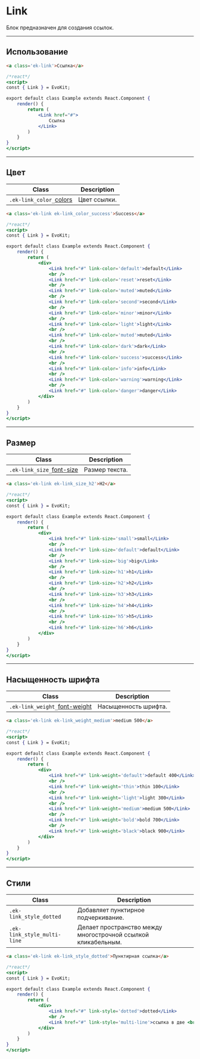 [colors]: base/colors.md
[text]: base/text.md

# Link

Блок предназначен для создания ссылок.

---

## Использование

``` html
<a class='ek-link'>Cсылка</a>
```

```jsx
/*react*/
<script>
const { Link } = EvoKit;

export default class Example extends React.Component {
    render() {
        return (
            <Link href="#">
                Ссылка
            </Link>
        )
    }
}
</script>
```

---

## Цвет

|         Class         |         Description         |
|-----------------------|-----------------------------|
|  `.ek-link_color_`[colors]  | Цвет ссылки.  |

``` html
<a class='ek-link ek-link_color_success'>Success</a>
```

```jsx
/*react*/
<script>
const { Link } = EvoKit;

export default class Example extends React.Component {
    render() {
        return (
            <div>
                <Link href="#" link-color='default'>default</Link>
                <br />
                <Link href="#" link-color='reset'>reset</Link>
                <br />
                <Link href="#" link-color='muted'>muted</Link>
                <br />
                <Link href="#" link-color='second'>second</Link>
                <br />
                <Link href="#" link-color='minor'>minor</Link>
                <br />
                <Link href="#" link-color='light'>light</Link>
                <br />
                <Link href="#" link-color='muted'>muted</Link>
                <br />
                <Link href="#" link-color='dark'>dark</Link>
                <br />
                <Link href="#" link-color='success'>success</Link>
                <br />
                <Link href="#" link-color='info'>info</Link>
                <br />
                <Link href="#" link-color='warning'>warning</Link>
                <br />
                <Link href="#" link-color='danger'>danger</Link>
            </div>
        )
    }
}
</script>
```

---

## Размер

|         Class         |         Description         |
|-----------------------|-----------------------------|
|  `.ek-link_size_`[font-size][text]  | Размер текста.  |

``` html
<a class='ek-link ek-link_size_h2'>H2</a>
```

```jsx
/*react*/
<script>
const { Link } = EvoKit;

export default class Example extends React.Component {
    render() {
        return (
            <div>
                <Link href="#" link-size='small'>small</Link>
                <br />
                <Link href="#" link-size='default'>default</Link>
                <br />
                <Link href="#" link-size='big'>big</Link>
                <br />
                <Link href="#" link-size='h1'>h1</Link>
                <br />
                <Link href="#" link-size='h2'>h2</Link>
                <br />
                <Link href="#" link-size='h3'>h3</Link>
                <br />
                <Link href="#" link-size='h4'>h4</Link>
                <br />
                <Link href="#" link-size='h5'>h5</Link>
                <br />
                <Link href="#" link-size='h6'>h6</Link>
            </div>
        )
    }
}
</script>
```

---

## Насыщенность шрифта

|        Class       |    Description   |
|--------------------|------------------|
|  `.ek-link_weight_`[font-weight][text]  | Насыщенность шрифта.  |


``` html
<a class='ek-link ek-link_weight_medium'>medium 500</a>
```

```jsx
/*react*/
<script>
const { Link } = EvoKit;

export default class Example extends React.Component {
    render() {
        return (
            <div>
                <Link href="#" link-weight='default'>default 400</Link>
                <br />
                <Link href="#" link-weight='thin'>thin 100</Link>
                <br />
                <Link href="#" link-weight='light'>light 300</Link>
                <br />
                <Link href="#" link-weight='medium'>medium 500</Link>
                <br />
                <Link href="#" link-weight='bold'>bold 700</Link>
                <br />
                <Link href="#" link-weight='black'>black 900</Link>
            </div>
        )
    }
}
</script>
```

---

## Стили

|          Class          |             Description             |
|-------------------------|-------------------------------------|
| `.ek-link_style_dotted` | Добавляет пунктирное подчеркивание. |
| `.ek-link_style_multi-line` | Делает пространство между многострочной ссылкой кликабельным. |

``` html
<a class='ek-link ek-link_style_dotted'>Пунктирная ссылка</a>
```

```jsx
/*react*/
<script>
const { Link } = EvoKit;

export default class Example extends React.Component {
    render() {
        return (
            <div>
                <Link href="#" link-style='dotted'>dotted</Link>
                <br />
                <Link href="#" link-style='multi-line'>ссылка в две <br /> строки</Link>
            </div>
        )
    }
}
</script>
```
